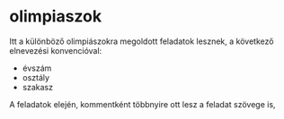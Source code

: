 # olimpiaszok

Itt a különböző olimpiászokra megoldott feladatok lesznek, a következő elnevezési konvencióval:

* évszám
* osztály
* szakasz

A feladatok elején, kommentként többnyire ott lesz a feladat szövege is, 
